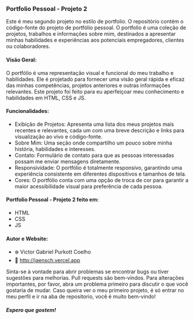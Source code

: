 ### Portfolio Pessoal - Projeto 2

Este é meu segundo projeto no estilo de portfolio. O repositório contém o código-fonte do projeto de portfólio pessoal.
O portfolio é uma coleção de projetos, trabalhos e informações sobre mim, destinados a apresentar minhas habilidades e experiências aos potenciais empregadores, clientes ou colaboradores.


#### Visão Geral:

O portfólio é uma representação visual e funcional do meu trabalho e habilidades. Ele é projetado para fornecer uma visão geral rápida e eficaz das minhas competências, projetos anteriores e outras informações relevantes. 
Este projeto foi feito para eu aperfeiçoar meu conhecimento e habilidades em HTML, CSS e JS.


#### Funcionalidades:

- Exibição de Projetos: Apresenta uma lista dos meus projetos mais recentes e relevantes, cada um com uma breve descrição e links para visualização ao vivo e código-fonte.
- Sobre Mim: Uma seção onde compartilho um pouco sobre minha história, habilidades e interesses.
- Contato: Formulário de contato para que as pessoas interessadas possam me enviar mensagens diretamente.
- Responsividade: O portfólio é totalmente responsivo, garantindo uma experiência consistente em diferentes dispositivos e tamanhos de tela.
- Cores: O portfólio conta com uma opção de troca de cor para garantir a maior acessibilidade visual para preferência de cada pessoa.

#### Portfolio Pessoal - Projeto 2 feito em:
- HTML
- CSS
- JS

#### Autor e Website:
- ❄️ Victor Gabriel Purkott Coelho
- 🔗 http://jaensch.vercel.app

Sinta-se à vontade para abrir problemas se encontrar bugs ou tiver sugestões para melhorias. Pull requests são bem-vindos. Para alterações importantes, por favor, abra um problema primeiro para discutir o que você gostaria de mudar. Caso queira ver o meu primeiro projeto, é só entrar no meu perfil e ir na aba de repositorio, você é muito bem-vindo!

##### Espero que gostem!
